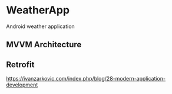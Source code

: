 # WeatherApp
Android weather application

## MVVM Architecture

## Retrofit

https://ivanzarkovic.com/index.php/blog/28-modern-application-development

